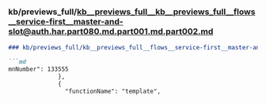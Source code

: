 ### kb/previews_full/kb__previews_full__kb__previews_full__flows__service-first__master-and-slot@auth.har.part080.md.part001.md.part002.md

```md
### kb/previews_full/kb__previews_full__flows__service-first__master-and-slot@auth.har.part080.md.part001.md (part 002)

```md
mnNumber": 133555
              },
              {
                "functionName": "template",
  
```

```

```

